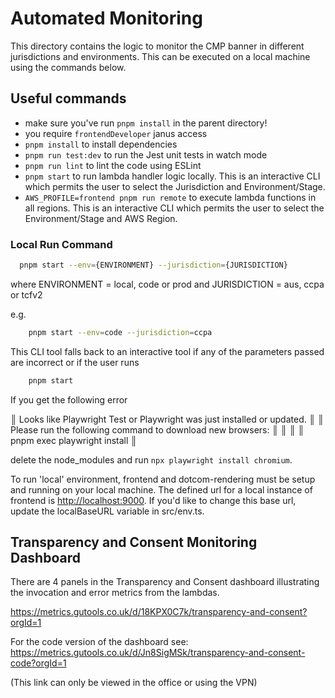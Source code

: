 # Automated Monitoring

This directory contains the logic to monitor the CMP banner in different jurisdictions and environments. This can be executed on a local machine using the commands below.

## Useful commands

-   make sure you've run `pnpm install` in the parent directory!
-   you require `frontendDeveloper` janus access
-   `pnpm install` to install dependencies
-   `pnpm run test:dev` to run the Jest unit tests in watch mode
-   `pnpm run lint` to lint the code using ESLint
-   `pnpm start` to run lambda handler logic locally. This is an interactive CLI which permits the user to select the Jurisdiction and Environment/Stage.
-   `AWS_PROFILE=frontend pnpm run remote` to execute lambda functions in all regions. This is an interactive CLI which permits the user to select the Environment/Stage and AWS Region.

### Local Run Command

```sh
  pnpm start --env={ENVIRONMENT} --jurisdiction={JURISDICTION}
```

where ENVIRONMENT = local, code or prod
and JURISDICTION = aus, ccpa or tcfv2

e.g.

```sh
    pnpm start --env=code --jurisdiction=ccpa
```

This CLI tool falls back to an interactive tool if any of the parameters passed are incorrect or if the user runs

```sh
    pnpm start
```

If you get the following error

║ Looks like Playwright Test or Playwright was just installed or updated. ║
║ Please run the following command to download new browsers:              ║
║                                                                         ║
║     pnpm exec playwright install                                             ║

delete the node_modules and run  `npx playwright install chromium`.


To run 'local' environment, frontend and dotcom-rendering must be setup and running on your local machine. The defined url for a local instance of frontend is <http://localhost:9000>. If you'd like to change this base url, update the localBaseURL variable in src/env.ts.

## Transparency and Consent Monitoring Dashboard

There are 4 panels in the Transparency and Consent dashboard illustrating the invocation and error metrics from the lambdas.

<https://metrics.gutools.co.uk/d/18KPX0C7k/transparency-and-consent?orgId=1>

For the code version of the dashboard see: <https://metrics.gutools.co.uk/d/Jn8SigMSk/transparency-and-consent-code?orgId=1>

(This link can only be viewed in the office or using the VPN)

